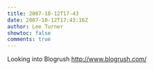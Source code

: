 ```yaml
---
title: 2007-10-12T17-43
date: 2007-10-12T17:43:16Z
author: Lee Turner
showtoc: false
comments: true
---
```


Looking into Blogrush http://www.blogrush.com/


